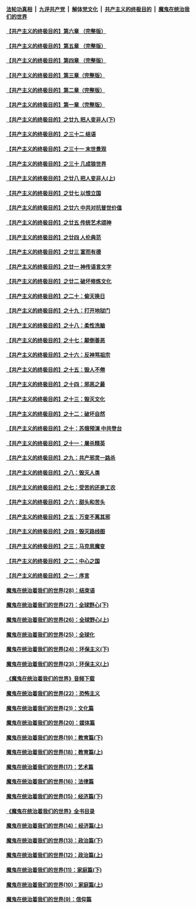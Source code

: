 

####  [法轮功真相](../../../../basic/blob/master/README.md?t=06172202) &nbsp;|&nbsp; [九评共产党](../../../../9ping.md/blob/master/README.md?t=06172202) &nbsp;|&nbsp; [解体党文化](../../../../jtdwh.md/blob/master/README.md?t=06172202)  &nbsp;|&nbsp; [共产主义的终极目的](../../../../gczydzjmd.md/blob/master/README.md?t=06172202) &nbsp;|&nbsp; [魔鬼在统治我们的世界](../../../../mgztzwmdsj.md/blob/master/README.md?t=06172202) 

#### [【共产主义的终极目的】第六章 （完整版）](../pages/nsc422/n11428913.md?t=06172202) 

#### [【共产主义的终极目的】第五章 （完整版）](../pages/nsc422/n11428912.md?t=06172202) 

#### [【共产主义的终极目的】第四章 （完整版）](../pages/nsc422/n11428907.md?t=06172202) 

#### [【共产主义的终极目的】第三章（完整版）](../pages/nsc422/n11428848.md?t=06172202) 

#### [【共产主义的终极目的】第二章（完整版）](../pages/nsc422/n11428831.md?t=06172202) 

#### [【共产主义的终极目的】第一章（完整版）](../pages/nsc422/n11417651.md?t=06172202) 

#### [【共产主义的终极目的】之廿九 把人变非人(下)](../pages/nsc422/n11344140.md?t=06172202) 

#### [【共产主义的终极目的】之三十二 结语](../pages/nsc422/n11360535.md?t=06172202) 

#### [【共产主义的终极目的】之三十一 末世景观](../pages/nsc422/n11351129.md?t=06172202) 

#### [【共产主义的终极目的】之三十 几成狼世界](../pages/nsc422/n11348280.md?t=06172202) 

#### [【共产主义的终极目的】之廿八 把人变非人(上)](../pages/nsc422/n11340492.md?t=06172202) 

#### [【共产主义的终极目的】之廿七 以恨立国](../pages/nsc422/n11336944.md?t=06172202) 

#### [【共产主义的终极目的】之廿六 中共对抗普世价值](../pages/nsc422/n11324785.md?t=06172202) 

#### [【共产主义的终极目的】之廿五 传统艺术颂神](../pages/nsc422/n11296396.md?t=06172202) 

#### [【共产主义的终极目的】之廿四 人伦典范](../pages/nsc422/n11296397.md?t=06172202) 

#### [【共产主义的终极目的】之廿三 富而有德](../pages/nsc422/n11283598.md?t=06172202) 

#### [【共产主义的终极目的】之廿一 神传语言文字](../pages/nsc422/n11263265.md?t=06172202) 

#### [【共产主义的终极目的】之廿二 破坏修炼文化](../pages/nsc422/n11245728.md?t=06172202) 

#### [【共产主义的终极目的】之二十：偷天换日](../pages/nsc422/n11238846.md?t=06172202) 

#### [【共产主义的终极目的】之十九：打开地狱门](../pages/nsc422/n11206376.md?t=06172202) 

#### [【共产主义的终极目的】之十八：柔性洗脑](../pages/nsc422/n11199994.md?t=06172202) 

#### [【共产主义的终极目的】之十七：颠倒善恶](../pages/nsc422/n11179782.md?t=06172202) 

#### [【共产主义的终极目的】之十六：反神骂祖宗](../pages/nsc422/n11166798.md?t=06172202) 

#### [【共产主义的终极目的】之十五：毁人不倦](../pages/nsc422/n11166792.md?t=06172202) 

#### [【共产主义的终极目的】之十四：邪恶之最](../pages/nsc422/n11150249.md?t=06172202) 

#### [【共产主义的终极目的】之十三：毁灭文化](../pages/nsc422/n11135227.md?t=06172202) 

#### [【共产主义的终极目的】之十二：破坏自然](../pages/nsc422/n11135214.md?t=06172202) 

#### [【共产主义的终极目的】之十：苏俄预演 中共登台](../pages/nsc422/n11118424.md?t=06172202) 

#### [【共产主义的终极目的】之十一：屠杀精英](../pages/nsc422/n11118442.md?t=06172202) 

#### [【共产主义的终极目的】之九：共产邪灵一路杀](../pages/nsc422/n11114139.md?t=06172202) 

#### [【共产主义的终极目的】之八：毁灭人类](../pages/nsc422/n11108503.md?t=06172202) 

#### [【共产主义的终极目的】之七：受苦的还是工农](../pages/nsc422/n11101809.md?t=06172202) 

#### [【共产主义的终极目的】之六：甜头和苦头](../pages/nsc422/n11096971.md?t=06172202) 

#### [【共产主义的终极目的】之五：万变不离其邪](../pages/nsc422/n11091285.md?t=06172202) 

#### [【共产主义的终极目的】之四：毁灭路线图](../pages/nsc422/n11086284.md?t=06172202) 

#### [【共产主义的终极目的】之三：马克思魔变](../pages/nsc422/n11061941.md?t=06172202) 

#### [【共产主义的终极目的】之二：中心之国](../pages/nsc422/n11047728.md?t=06172202) 

#### [【共产主义的终极目的】之一：序言](../pages/nsc422/n11086077.md?t=06172202) 

#### [魔鬼在统治着我们的世界(28)：结束语](../pages/nsc422/n10936246.md?t=06172202) 

#### [魔鬼在统治着我们的世界(27)：全球野心(下)](../pages/nsc422/n10928319.md?t=06172202) 

#### [魔鬼在统治着我们的世界(26)：全球野心(上)](../pages/nsc422/n10900318.md?t=06172202) 

#### [魔鬼在统治着我们的世界(25)：全球化](../pages/nsc422/n10788205.md?t=06172202) 

#### [魔鬼在统治着我们的世界(24)：环保主义(下)](../pages/nsc422/n10695307.md?t=06172202) 

#### [魔鬼在统治着我们的世界(23)：环保主义(上)](../pages/nsc422/n10688613.md?t=06172202) 

#### [《魔鬼在统治着我们的世界》音频下载](../pages/nsc422/n10635553.md?t=06172202) 

#### [魔鬼在统治着我们的世界(22)：恐怖主义](../pages/nsc422/n10614727.md?t=06172202) 

#### [魔鬼在统治着我们的世界(21)：文化篇](../pages/nsc422/n10597706.md?t=06172202) 

#### [魔鬼在统治着我们的世界(20)：媒体篇](../pages/nsc422/n10586579.md?t=06172202) 

#### [魔鬼在统治着我们的世界(19)：教育篇(下)](../pages/nsc422/n10564808.md?t=06172202) 

#### [魔鬼在统治着我们的世界(18)：教育篇(上)](../pages/nsc422/n10526970.md?t=06172202) 

#### [魔鬼在统治着我们的世界(17)：艺术篇](../pages/nsc422/n10499093.md?t=06172202) 

#### [魔鬼在统治着我们的世界(16)：法律篇](../pages/nsc422/n10485969.md?t=06172202) 

#### [魔鬼在统治着我们的世界(15)：经济篇(下)](../pages/nsc422/n10469975.md?t=06172202) 

#### [《魔鬼在统治着我们的世界》全书目录](../pages/nsc422/n10464261.md?t=06172202) 

#### [魔鬼在统治着我们的世界(14)：经济篇(上)](../pages/nsc422/n10457370.md?t=06172202) 

#### [魔鬼在统治着我们的世界(13)：政治篇(下)](../pages/nsc422/n10448270.md?t=06172202) 

#### [魔鬼在统治着我们的世界(12)：政治篇(上)](../pages/nsc422/n10444576.md?t=06172202) 

#### [魔鬼在统治着我们的世界(11)：家庭篇(下)](../pages/nsc422/n10440961.md?t=06172202) 

#### [魔鬼在统治着我们的世界(10)：家庭篇(上)](../pages/nsc422/n10435448.md?t=06172202) 

#### [魔鬼在统治着我们的世界(9)：信仰篇](../pages/nsc422/n10432159.md?t=06172202) 

